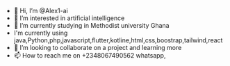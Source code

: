 - 👋 Hi, I’m @Alex1-ai
- 👀 I’m interested in artificial intelligence 
- 🌱 I’m currently studying in Methodist university Ghana
-    I'm currently using java,Python,php,javascript,flutter,kotline,html,css,boostrap,tailwind,react
- 💞️ I’m looking to collaborate on a project and learning more 
- 📫 How to reach me on +2348067490562  whatsapp, 

<!---
Alex1-ai/Alex1-ai is a ✨ special ✨ repository because its `README.md` (this file) appears on your GitHub profile.
You can click the Preview link to take a look at your changes.
--->
